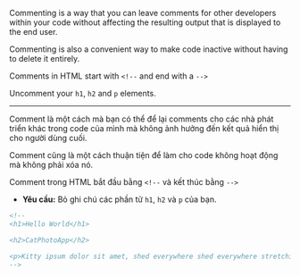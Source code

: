 Commenting is a way that you can leave comments for other developers within your code without affecting the resulting output that is displayed to the end user.

Commenting is also a convenient way to make code inactive without having to delete it entirely.

Comments in HTML start with `<!--` and end with a `-->`

Uncomment your `h1`, `h2` and `p` elements.

---

Comment là một cách mà bạn có thể để lại comments cho các nhà phát triển khác trong code của mình mà không ảnh hưởng đến kết quả hiển thị cho người dùng cuối.

Comment cũng là một cách thuận tiện để làm cho code không hoạt động mà không phải xóa nó.

Comment trong HTML bắt đầu bằng `<!--` và kết thúc bằng `-->`

- **Yêu cầu:** Bỏ ghi chú các phần tử `h1`, `h2` và `p` của bạn.

```html
<!--
<h1>Hello World</h1>

<h2>CatPhotoApp</h2>

<p>Kitty ipsum dolor sit amet, shed everywhere shed everywhere stretching attack your ankles chase the red dot, hairball run catnip eat the grass sniff.</p>
-->
```
